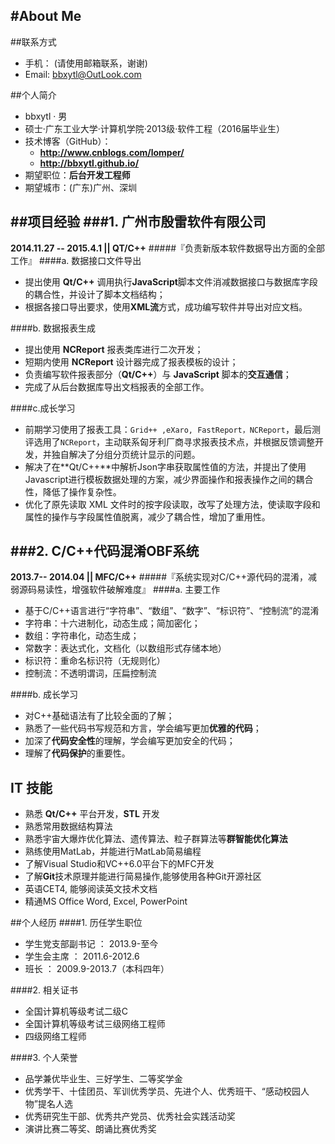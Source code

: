 
#**About Me**
---
##联系方式
- 手机： (请使用邮箱联系，谢谢)
- Email: bbxytl@OutLook.com

##个人简介
- bbxytl · 男
- 硕士·广东工业大学·计算机学院·2013级·软件工程（2016届毕业生）
- 技术博客（GitHub）：  
    - **<http://www.cnblogs.com/lomper/>**  
    - **<http://bbxytl.github.io/>**
- 期望职位：**后台开发工程师**  
- 期望城市：(广东)广州、深圳  


##项目经验
###1. 广州市殷雷软件有限公司
---
**2014.11.27 -- 2015.4.1  ||  QT/C++**
#####『负责新版本软件数据导出方面的全部工作』
####a. 数据接口文件导出
- 提出使用 **Qt/C++** 调用执行**JavaScript**脚本文件消减数据接口与数据库字段的耦合性，并设计了脚本文档结构；
- 根据各接口导出要求，使用**XML流**方式，成功编写软件并导出对应文档。

####b. 数据报表生成
- 提出使用 **NCReport** 报表类库进行二次开发；
- 短期内使用 **NCReport** 设计器完成了报表模板的设计；
- 负责编写软件报表部分（**Qt/C++**）与 **JavaScript** 脚本的**交互通信**；
- 完成了从后台数据库导出文档报表的全部工作。

####c.成长学习
- 前期学习使用了报表工具：`Grid++ ,eXaro, FastReport，NCReport`，最后测评选用了`NCReport`，主动联系匈牙利厂商寻求报表技术点，并根据反馈调整开发，并独自解决了分组分页统计显示的问题。
- 解决了在**Qt/C++**中解析Json字串获取属性值的方法，并提出了使用Javascript进行模板数据处理的方案，减少界面操作和报表操作之间的耦合性，降低了操作复杂性。
- 优化了原先读取 XML 文件时的按字段读取，改写了处理方法，使读取字段和属性的操作与字段属性值脱离，减少了耦合性，增加了重用性。


###2. C/C++代码混淆OBF系统
---
**2013.7-- 2014.04  ||  MFC/C++** 
#####『系统实现对C/C++源代码的混淆，减弱源码易读性，增强软件破解难度』
####a. 主要工作
- 基于C/C++语言进行“字符串”、“数组”、“数字”、“标识符”、“控制流”的混淆
- 字符串：十六进制化，动态生成；简加密化；
- 数组：字符串化，动态生成；
- 常数字：表达式化，文档化（以数组形式存储本地）
- 标识符：重命名标识符（无规则化）
- 控制流：不透明谓词，压扁控制流

####b. 成长学习
- 对C++基础语法有了比较全面的了解；
- 熟悉了一些代码书写规范和方言，学会编写更加**优雅的代码**；
- 加深了**代码安全性**的理解，学会编写更加安全的代码；
- 理解了**代码保护**的重要性。

## IT 技能
- 熟悉 **Qt/C++** 平台开发，**STL** 开发
- 熟悉常用数据结构算法
- 熟悉宇宙大爆炸优化算法、遗传算法、粒子群算法等**群智能优化算法**
- 熟练使用MatLab，并能进行MatLab简易编程
- 了解Visual Studio和VC++6.0平台下的MFC开发
- 了解**Git**技术原理并能进行简易操作,能够使用各种Git开源社区
- 英语CET4, 能够阅读英文技术文档
- 精通MS Office Word, Excel, PowerPoint

##个人经历
####1. 历任学生职位
- 学生党支部副书记 ： 2013.9-至今
- 学生会主席 ： 2011.6-2012.6
- 班长 ：  2009.9-2013.7（本科四年）

####2. 相关证书
- 全国计算机等级考试二级C
- 全国计算机等级考试三级网络工程师
- 四级网络工程师

####3. 个人荣誉
- 品学兼优毕业生、三好学生、二等奖学金
- 优秀学干、十佳团员、军训优秀学员、先进个人、优秀班干、“感动校园人物”提名人选
- 优秀研究生干部、优秀共产党员、优秀社会实践活动奖
- 演讲比赛二等奖、朗诵比赛优秀奖
